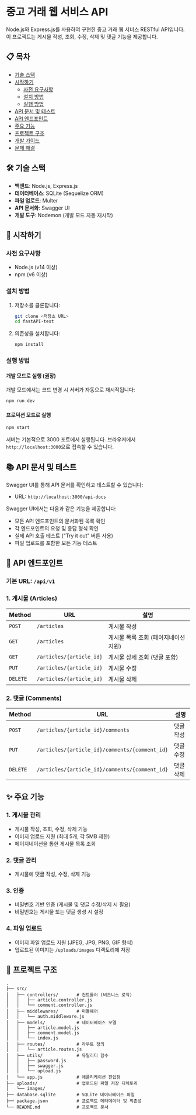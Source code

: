 # 중고 거래 웹 서비스 API

Node.js와 Express.js를 사용하여 구현한 중고 거래 웹 서비스 RESTful API입니다. 이 프로젝트는 게시물 작성, 조회, 수정, 삭제 및 댓글 기능을 제공합니다.

## 📋 목차

- [기술 스택](#기술-스택)
- [시작하기](#시작하기)
  - [사전 요구사항](#사전-요구사항)
  - [설치 방법](#설치-방법)
  - [실행 방법](#실행-방법)
- [API 문서 및 테스트](#api-문서-및-테스트)
- [API 엔드포인트](#api-엔드포인트)
- [주요 기능](#주요-기능)
- [프로젝트 구조](#프로젝트-구조)
- [개발 가이드](#개발-가이드)
- [문제 해결](#문제-해결)

## 🛠 기술 스택

- **백엔드**: Node.js, Express.js
- **데이터베이스**: SQLite (Sequelize ORM)
- **파일 업로드**: Multer
- **API 문서화**: Swagger UI
- **개발 도구**: Nodemon (개발 모드 자동 재시작)

## 🚀 시작하기

### 사전 요구사항

- Node.js (v14 이상)
- npm (v6 이상)

### 설치 방법

1. 저장소를 클론합니다:
   ```bash
   git clone <저장소 URL>
   cd fastAPI-test
   ```

2. 의존성을 설치합니다:
   ```bash
   npm install
   ```

### 실행 방법

#### 개발 모드로 실행 (권장)

개발 모드에서는 코드 변경 시 서버가 자동으로 재시작됩니다:

```bash
npm run dev
```

#### 프로덕션 모드로 실행

```bash
npm start
```

서버는 기본적으로 3000 포트에서 실행됩니다. 브라우저에서 `http://localhost:3000`으로 접속할 수 있습니다.

## 📚 API 문서 및 테스트

Swagger UI를 통해 API 문서를 확인하고 테스트할 수 있습니다:

- URL: `http://localhost:3000/api-docs`

Swagger UI에서는 다음과 같은 기능을 제공합니다:
- 모든 API 엔드포인트의 문서화된 목록 확인
- 각 엔드포인트의 요청 및 응답 형식 확인
- 실제 API 호출 테스트 ("Try it out" 버튼 사용)
- 파일 업로드를 포함한 모든 기능 테스트

## 🔌 API 엔드포인트

### 기본 URL: `/api/v1`

### 1. 게시물 (Articles)

| Method | URL | 설명 |
| --- | --- | --- |
| `POST` | `/articles` | 게시물 작성 |
| `GET` | `/articles` | 게시물 목록 조회 (페이지네이션 지원) |
| `GET` | `/articles/{article_id}` | 게시물 상세 조회 (댓글 포함) |
| `PUT` | `/articles/{article_id}` | 게시물 수정 |
| `DELETE` | `/articles/{article_id}` | 게시물 삭제 |

### 2. 댓글 (Comments)

| Method | URL | 설명 |
| --- | --- | --- |
| `POST` | `/articles/{article_id}/comments` | 댓글 작성 |
| `PUT` | `/articles/{article_id}/comments/{comment_id}` | 댓글 수정 |
| `DELETE` | `/articles/{article_id}/comments/{comment_id}` | 댓글 삭제 |

## ✨ 주요 기능

### 1. 게시물 관리
- 게시물 작성, 조회, 수정, 삭제 기능
- 이미지 업로드 지원 (최대 5개, 각 5MB 제한)
- 페이지네이션을 통한 게시물 목록 조회

### 2. 댓글 관리
- 게시물에 댓글 작성, 수정, 삭제 기능

### 3. 인증
- 비밀번호 기반 인증 (게시물 및 댓글 수정/삭제 시 필요)
- 비밀번호는 게시물 또는 댓글 생성 시 설정

### 4. 파일 업로드
- 이미지 파일 업로드 지원 (JPEG, JPG, PNG, GIF 형식)
- 업로드된 이미지는 `/uploads/images` 디렉토리에 저장

## 📁 프로젝트 구조

```
.
├── src/
│   ├── controllers/       # 컨트롤러 (비즈니스 로직)
│   │   ├── article.controller.js
│   │   └── comment.controller.js
│   ├── middlewares/       # 미들웨어
│   │   └── auth.middleware.js
│   ├── models/            # 데이터베이스 모델
│   │   ├── article.model.js
│   │   ├── comment.model.js
│   │   └── index.js
│   ├── routes/            # 라우트 정의
│   │   └── article.routes.js
│   ├── utils/             # 유틸리티 함수
│   │   ├── password.js
│   │   ├── swagger.js
│   │   └── upload.js
│   └── app.js             # 애플리케이션 진입점
├── uploads/               # 업로드된 파일 저장 디렉토리
│   └── images/
├── database.sqlite        # SQLite 데이터베이스 파일
├── package.json           # 프로젝트 메타데이터 및 의존성
└── README.md              # 프로젝트 문서
```
